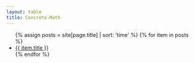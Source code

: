 ```yaml
---
layout: table
title: Concrete-Math
---
```


<ul>
    {% assign posts = site[page.title] | sort: 'time' %}
    {% for item in posts %}
        <li><a href="{{ item.url }}">{{ item.title }}</a></li>
    {% endfor %}
</ul>